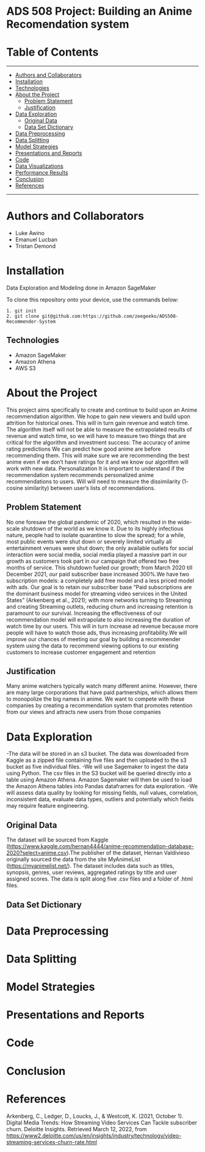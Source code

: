 # ADS 508 Project: Building an Anime Recomendation system

# Table of Contents

--------

- [Authors and Collaborators](#authors-and-collaborators)
- [Installation](#installation)
- [Technologies](#technologies)
- [About the Project](#about-the-project)
  * [Problem Statement](#problem-statement)
  * [Justification](#justification)
- [Data Exploration](#data-exploration)
  * [Original Data](#original-data)
  * [Data Set Dictionary](#data-set-dictionary)
- [Data Preprocessing](#data-preprocessing)
- [Data Splitting](#data-splitting)
- [Model Strategies](#model-strategies)
- [Presentations and Reports](#presentations-and-reports)
- [Code](#code)
- [Data Visualizations](#data-visualizations)
- [Performance Results](#performance-results)
- [Conclusion](#conclusion)
- [References](#references)

-------

# Authors and Collaborators
- Luke Awino
- Emanuel Lucban
- Tristan Demond




# Installation

Data Exploration and Modeling done in Amazon SageMaker

To clone this repository onto your device, use the commands below:

	1. git init
	2. git clone git@github.com:https://github.com/zeegeeko/ADS508-Recommender-System

## Technologies

- Amazon SageMaker
- Amazon Athena
- AWS S3


# About the Project

This project aims specifically to create and continue to build upon an Anime recommendation algorithm. We hope to gain new viewers and build upon attrition for historical ones. This will in turn gain revenue and watch time. The algorithm itself will not be able to measure the extrapolated results of revenue and watch time, so we will have to measure two things that are critical for the algorithm and investment success: 
The accuracy of anime rating predictions
We can predict how good anime are before recommending them. This will make sure we are recommending the best anime even if we don’t have ratings for it and we know our algorithm will work with new data.
 Personalization
It is important to understand if the recommendation system recommends personalized anime recommendations to users. Will will need to measure the dissimilarity (1- cosine similarity) between user’s lists of recommendations.



## Problem Statement

No one foresaw the global pandemic of 2020, which resulted in the wide-scale shutdown of the world as we know it. Due to its highly infectious nature, people had to isolate quarantine to slow the spread; for a while, most public events were shut down or severely limited virtually all entertainment venues were shut down; the only available outlets for social interaction were social media, social media played a massive part in our growth as customers took part in our campaign that offered two free months of service. This shutdown fueled our growth; from March 2020 till December 2021, our paid subscriber base increased 300%.We have two subscription models: a completely add free model and a less priced model with ads.
Our goal is to retain our subscriber base “Paid subscriptions are the dominant business model for streaming video services in the United States” (Arkenberg et al., 2021); with more networks turning to Streaming and creating Streaming outlets, reducing churn and increasing retention is paramount to our survival. Increasing the effectiveness of our recommendation model will extrapolate to also increasing the duration of watch time by our users. This will in turn increase ad revenue because more people will have to watch those ads, thus increasing profitability.We will improve our chances of meeting our goal by building a recommender system using the data to recommend viewing options to our existing customers to increase customer engagement and retention



## Justification

Many anime watchers typically watch many different anime. However, there are many large corporations that have paid partnerships, which allows them to monopolize the big names in anime. We want to compete with these companies by creating a recommendation system that promotes retention from our views and attracts new users from those companies


# Data Exploration

-The data will be stored in an s3 bucket. The data was downloaded from Kaggle as a zipped file containing five files and then uploaded to the s3 bucket as five individual files.
-We will use Sagemaker to ingest the data using Python. The csv files in the S3 bucket will be queried directly into a table using Amazon Athena. Amazon Sagemaker will then be used to load the Amazon Athena tables into Pandas dataframes for data exploration.
-We will assess data quality by looking for missing fields, null values, correlation, inconsistent data, evaluate data types, outliers and potentially which fields may require feature engineering.

## Original Data 

The dataset will be sourced from Kaggle (https://www.kaggle.com/hernan4444/anime-recommendation-database-2020?select=anime.csv).The publisher of the dataset, Hernan Valdivieso originally sourced the data from the site MyAnimeList (https://myanimelist.net/). The dataset includes data such as titles, synopsis, genres, user reviews, aggregated ratings by title and user assigned scores. The data is split along five .csv files and a folder of .html files.





## Data Set Dictionary




# Data Preprocessing



# Data Splitting 



# Model Strategies 




# Presentations and Reports

# Code


# Conclusion

# References

Arkenberg, C., Ledger, D., Loucks, J., & Westcott, K. (2021, October 1). Digital Media Trends: How Streaming Video Services Can Tackle subscriber churn. Deloitte Insights. Retrieved March 12, 2022, from https://www2.deloitte.com/us/en/insights/industry/technology/video-streaming-services-churn-rate.html

